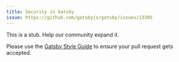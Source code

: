 ```yaml
---
title: Security in Gatsby
issue: https://github.com/gatsbyjs/gatsby/issues/13305
---
```


This is a stub. Help our community expand it.

Please use the [Gatsby Style Guide](/contributing/gatsby-style-guide/) to ensure your
pull request gets accepted.
